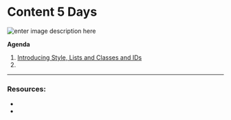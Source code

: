 # Content 5 Days

![enter image description here](https://www.asioso.com/blogs/articles/Blogreihe%20Content-Marketing/content-marketing-symbols.png)




**Agenda**

1.  [Introducing Style, Lists and Classes and IDs](https://github.com/Ghassanooooo/UIB-Lessons/tree/main/2-Content/1-Introducing%20Style%2C%20Lists%20and%20Classes%20and%20IDs) 
2.  []() 

---

### Resources:

- []()
- []()

